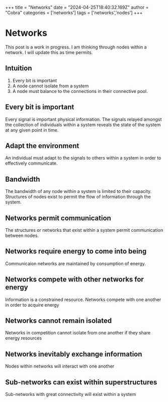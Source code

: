 +++
title =  "Networks"
date = "2024-04-25T18:40:32.169Z"
author = "Cobra"
categories = ['networks']
tags = ['networks','nodes']
+++

# Networks

This post is a work in progress. I am thinking through nodes within a network. I will update this as time permits. 

## Intuition

1. Every bit is important
2. A node cannot isolate from a system
3. A node must balance to the connections in their connective pool. 


## Every bit is important

Every signal is important physical information.  The signals relayed amongst the collection of individuals within a system reveals the state of the system at any given point in time.

## Adapt the environment

An individual must adapt to the signals to others within a system in order to effectively communicate.  

## Bandwidth

The bandwidth of any node within a system is limited to their capacity. Structures of nodes exist to permit the flow of information through the system.

## Networks permit communication

The structures or networks that exist within a system permit communication between nodes.

## Networks require energy to come into being

Communicaion networks are maintained by consumption of energy.

## Networks compete with other networks for energy

Information is a constrained resource. Networks compete with one another in order to acquire energy

## Networks cannot remain isolated

Networks in competition cannot isolate from one another if they share energy resources

## Networks inevitably exchange information

Nodes within networks will interact with one another 

## Sub-networks can exist within superstructures

Sub-networks with great connectivity will exist within a system





